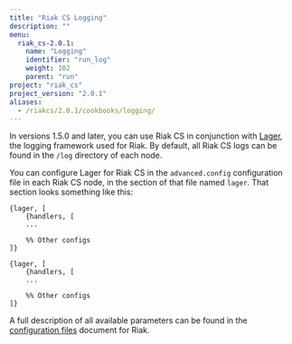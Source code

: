 ```yaml
---
title: "Riak CS Logging"
description: ""
menu:
  riak_cs-2.0.1:
    name: "Logging"
    identifier: "run_log"
    weight: 102
    parent: "run"
project: "riak_cs"
project_version: "2.0.1"
aliases:
  - /riakcs/2.0.1/cookbooks/logging/
---
```


In versions 1.5.0 and later, you can use Riak CS in conjunction with
[Lager](https://github.com/basho/lager), the logging framework used for
Riak. By default, all Riak CS logs can be found in the `/log` directory
of each node.

You can configure Lager for Riak CS in the `advanced.config` configuration
file in each Riak CS node, in the section of that file named `lager`.
That section looks something like this:

```advancedconfig
{lager, [
    {handlers, [
    ...

    %% Other configs
]}
```

```appconfig
{lager, [
    {handlers, [
    ...

    %% Other configs
]}
```

A full description of all available parameters can be found in the
[configuration files](/riak/kv/2.1.3/configuring/reference) document for Riak.
